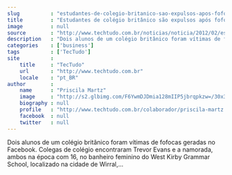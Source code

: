 ```yaml
---
slug          : "estudantes-de-colegio-britanico-sao-expulsos-apos-fofoca-no-facebook"
title         : "Estudantes de colégio britânico são expulsos após fofoca no Facebook"
image         : null
source        : "http://www.techtudo.com.br/noticias/noticia/2012/02/estudantes-de-colegio-britanico-sao-expulsos-apos-fofoca-no-facebook.html"
description   : "Dois alunos de um colégio britânico foram vítimas de fofocas geradas no Facebook. Colegas de colégio encontraram Trevor Evans e a namorada, ambos na época com 16, no banheiro feminino do West Kirby Grammar School, localizado na cidade de Wirral,..."
categories    : ['business']
tags          : ['TecTudo']
site          :
    title     : "TecTudo"
    url       : "http://www.techtudo.com.br"
    locale    : "pt_BR"
author        :
    name      : "Priscila Martz"
    image     : "http://s2.glbimg.com/F6YwmDJDmia128mIIP5jbrqpkzw=/30x30/s2.glbimg.com/pLl8WktwqivabKdJbz4hPJZN4L0=/0x0:140x140/75x75/s.glbimg.com/po/tt2/f/original/2013/01/21/fotopriscila.jpg"
    biography : null
    profile   : "http://www.techtudo.com.br/colaborador/priscila-martz.html"
    facebook  : null
    twitter   : null
---
```


Dois alunos de um colégio britânico foram vítimas de fofocas geradas no Facebook. Colegas de colégio encontraram Trevor Evans e a namorada, ambos na época com 16, no banheiro feminino do West Kirby Grammar School, localizado na cidade de Wirral,...
